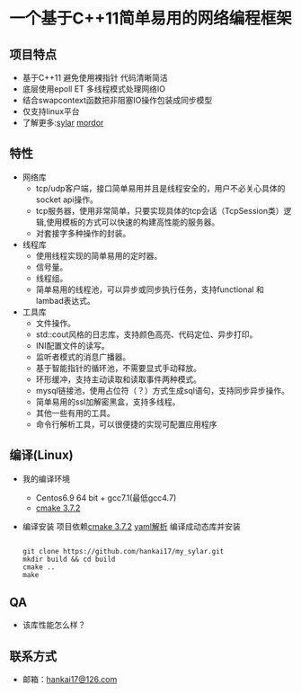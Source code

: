 # 一个基于C++11简单易用的网络编程框架

## 项目特点
- 基于C++11 避免使用裸指针 代码清晰简洁
- 底层使用epoll ET 多线程模式处理网络IO
- 结合swapcontext函数把非阻塞IO操作包装成同步模型
- 仅支持linux平台
- 了解更多:[sylar](https://github.com/sylar-yin/sylar) [mordor](https://github.com/mozy/mordor)

## 特性
- 网络库
  - tcp/udp客户端，接口简单易用并且是线程安全的，用户不必关心具体的socket api操作。
  - tcp服务器，使用非常简单，只要实现具体的tcp会话（TcpSession类）逻辑,使用模板的方式可以快速的构建高性能的服务器。
  - 对套接字多种操作的封装。
- 线程库
  - 使用线程实现的简单易用的定时器。
  - 信号量。
  - 线程组。
  - 简单易用的线程池，可以异步或同步执行任务，支持functional 和 lambad表达式。
- 工具库
  - 文件操作。
  - std::cout风格的日志库，支持颜色高亮、代码定位、异步打印。
  - INI配置文件的读写。
  - 监听者模式的消息广播器。
  - 基于智能指针的循环池，不需要显式手动释放。
  - 环形缓冲，支持主动读取和读取事件两种模式。
  - mysql链接池，使用占位符（？）方式生成sql语句，支持同步异步操作。
  - 简单易用的ssl加解密黑盒，支持多线程。
  - 其他一些有用的工具。
  - 命令行解析工具，可以很便捷的实现可配置应用程序

## 编译(Linux)
- 我的编译环境
  - Centos6.9 64 bit + gcc7.1(最低gcc4.7)
  - [cmake 3.7.2](https://cmake.org/files/v3.7/cmake-3.7.2.tar.gz)
- 编译安装
  项目依赖[cmake 3.7.2](https://cmake.org/files/v3.7/cmake-3.7.2.tar.gz)
  [yaml解析](https://github.com/jbeder/yaml-cpp/archive/yaml-cpp-0.6.3.tar.gz) 编译成动态库并安装

  ```
  
  git clone https://github.com/hankai17/my_sylar.git
  mkdir build && cd build
  cmake ..
  make
  ```


## QA
 - 该库性能怎么样？


## 联系方式
- 邮箱：<hankai17@126.com>
